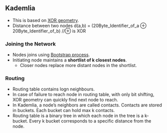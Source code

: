 ## Kademlia
- This is based on [XOR geometry](XOR_Geometry).
- Distance between two nodes d(a,b) = (20Byte_Identifier_of_a ⊕ 20Byte_Identifier_of_b)    //⊕ is XOR

### Joining the Network
- Nodes joins using [Bootstrap process](/System-Design/Concepts/Terms).
- Initiating node maintains a **shortlist of k closest nodes**.
  - Closer nodes replace more distant nodes in the shortlist.

### Routing
- Routing table contains logn neighbours.
- In case of failure to reach node in routing table, with only bit shifting, XOR geometry can quickly find next node to reach.
- In Kademlia, a node’s neighbors are called contacts. Contacts are stored in buckets. Each bucket can hold max k contacts.
- Routing table is a binary tree in which each node in the tree is a k-bucket. Every k bucket corresponds to a specific distance from the node.
